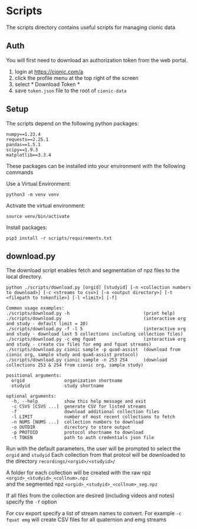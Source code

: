 # Scripts

The scripts directory contains useful scripts for managing cionic data

## Auth

You will first need to download an authorization token from the web portal.

1. login at https://cionic.com/a
2. click the profile menu at the top right of the screen
3. select * Download Token *
4. save `token.json` file to the root of `cionic-data`

## Setup

The scripts depend on the following python packages:

```
numpy==1.23.4
requests==2.25.1
pandas==1.5.1
scipy==1.9.3
matplotlib==3.3.4
```

These packages can be installed into your environment with the following commands

Use a Virtual Environment:

`python3 -m venv venv`

Activate the virtual environment:

`source venv/bin/activate`

Install packages:

`pip3 install -r scripts/requirements.txt`

## download.py

The download script enables fetch and segmentation of npz files to the local directory.

```
python ./scripts/download.py [orgid] [studyid] [-n <collection numbers to download>] [-c <streams to csv>] [-o <output directory>] [-t <filepath to tokenfile>] [-l <limit>] [-f] 

Common usage examples:
./scripts/download.py -h                            (print help)
./scripts/download.py                               (interactive org and study - default limit = 20)
./scripts/download.py -f -l 5                       (interactive org and study - download last 5 collections including collection files)
./scripts/download.py -c emg fquat                  (interactive org and study - create csv files for emg and fquat streams)
./scripts/download.py cionic sample -p quad-assist  (download from cionic org, sample study and quad-assist protocol)
./scripts/download.py cionic sample -n 253 254      (download collections 253 & 254 from cionic org, sample study)

positional arguments:
  orgid               organization shortname
  studyid             study shortname

optional arguments:
  -h, --help          show this help message and exit
  -c CSVS [CSVS ...]  generate CSV for listed streams
  -f                  download additional collection files
  -l LIMIT            number of most recent collections to fetch
  -n NUMS [NUMS ...]  collection numbers to download
  -o OUTDIR           directory to store output
  -p PROTOID          protocol shortname to download
  -t TOKEN            path to auth credentials json file
```

Run with the default parameters, the user will be prompted to select the `orgid` and `studyid`
Each collection from that protcol will be downloaded to the directory  `recordings/<orgid>/<studyid>/`

A folder for each collection will be created with the raw npz `<orgid>_<studyid>_<collnum>.npz`  
and the segmented npz `<orgid>_<studyid>_<collnum>_seg.npz`

If all files from the collection are desired (including videos and notes) specify the `-f` option

For csv export specify a list of stream names to convert.  For example `-c fquat emg` will create CSV files for all quaternion and emg streams
